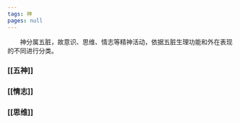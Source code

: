 ```yaml
---
tags: 神
pages: null
---
```

&emsp;&emsp;神分属五脏，故意识、思维、情志等精神活动，依据五脏生理功能和外在表现的不同进行分类。

### [[五神]]
### [[情志]]
### [[思维]]